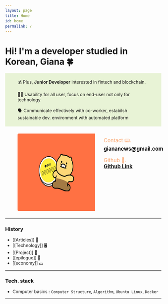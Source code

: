 ```yaml
---
layout: page
title: Home
id: home
permalink: /
---
```


<h1>Hi! I'm a developer studied in Korean, Giana 🍀</h1>
<div  width="1500vw" height="200vh" style="background: #E8F3D6">
<p style="padding: 2vw 1vh; border-radius: 4px;">
  💰 Plus, <span style="font-weight: bold">Junior Developer</span> interested in fintech and blockchain.
  <br><br>
  👩‍🦯 Usability for all user, focus on end-user not only for technology
  <br><br>
  🗣 Communicate effectively with co-worker, estabilsh sustainable dev. environment with automated platform 
</p>
</div>

<div style="padding:1vw 1vh; display:flex; justify-content:flex-start;">
<img src="../assets/image.jpg" height="250em" width="250em" style="border-radius:4px; margin: 0em 0em; padding-right:2em;">
<div style="padding:1vw 0vh;">
<span style="font-size: larger; padding: 2vw 0vh; color:#FAAB78;">Contact 📟. <br><strong style="font-size: x-larger; color: black;">giananews@gmail.com</strong></span>
<br><br>
<span style="font-size: larger; padding: 2vw 0vh; color: #FAAB78;">Github 🫙.<br> <strong style="font-size: x-larger; color: black;">
<a href="https://github.com/califonia-ahri/">Github Link</a>
</strong></span>
</div>
</div>

<hr>

### History
- [[Articles]] 📰
- [[Technology]] 🖥️
- [[Project]] 🤼
- [[epilogue]] 📙
- [[economy]] 💵

<hr>

### Tech. stack
- Computer basics : ```Computer Structure```, ```Algorithm```, ```Ubuntu Linux```, ```Docker```

<hr>

<style>
  .wrapper {
    max-width: 50em;
  }
</style>
